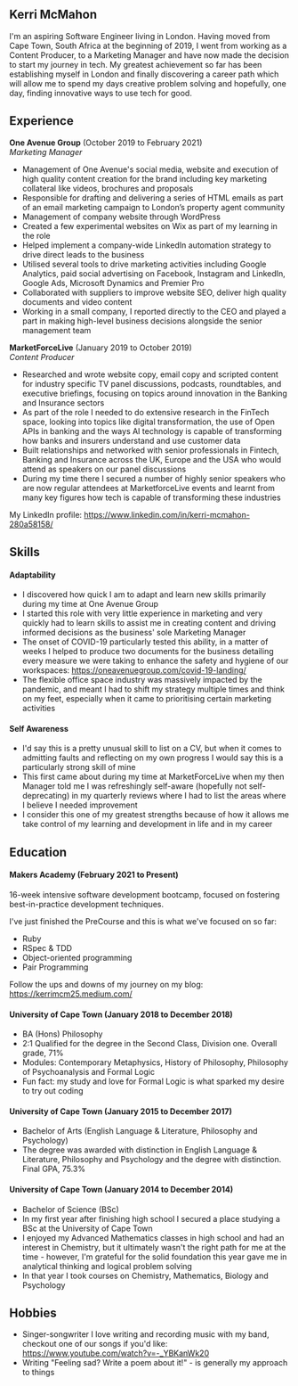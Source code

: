 ## Kerri McMahon

I'm an aspiring Software Engineer living in London. Having moved from Cape Town, South Africa at the beginning of 2019, I went from working as a Content Producer, to a Marketing Manager and have now made the decision to start my journey in tech. My greatest achievement so far has been establishing myself in London and finally discovering a career path which will allow me to spend my days creative problem solving and hopefully, one day, finding innovative ways to use tech for good.  

## Experience

**One Avenue Group** (October 2019 to February 2021)  
_Marketing Manager_

- Management of One Avenue's social media, website and execution of high quality content creation for the brand including key marketing collateral like videos, brochures and proposals
- Responsible for drafting and delivering a series of HTML emails as part of an email marketing campaign to London’s property agent community 
- Management of company website through WordPress
- Created a few experimental websites on Wix as part of my learning in the role
- Helped implement a company-wide LinkedIn automation strategy to drive direct leads to the business
- Utilised several tools to drive marketing activities including Google Analytics, paid social advertising on Facebook, Instagram and LinkedIn, Google Ads, Microsoft Dynamics and Premier Pro
- Collaborated with suppliers to improve website SEO, deliver high quality documents and video content
- Working in a small company, I reported directly to the CEO and played a part in making high-level business decisions alongside the senior management team

**MarketForceLive** (January 2019 to October 2019)  
_Content Producer_

- Researched and wrote website copy, email copy and scripted content for industry specific TV panel discussions, podcasts, roundtables, and executive briefings, focusing on topics around innovation in the Banking and Insurance sectors 
- As part of the role I needed to do extensive research in the FinTech space, looking into topics like digital transformation, the use of Open APIs in banking and the ways AI technology is capable of transforming how banks and insurers understand and use customer data
- Built relationships and networked with senior professionals in Fintech, Banking and Insurance across the UK, Europe and the USA who would attend as speakers on our panel discussions
- During my time there I secured a number of highly senior speakers who are now regular attendees at MarketforceLive events and learnt from many key figures how tech is capable of transforming these industries

My LinkedIn profile: https://www.linkedin.com/in/kerri-mcmahon-280a58158/

## Skills

#### Adaptability

- I discovered how quick I am to adapt and learn new skills primarily during my time at One Avenue Group
- I started this role with very little experience in marketing and very quickly had to learn skills to assist me in creating content and driving informed decisions as the business' sole Marketing Manager 
- The onset of COVID-19 particularly tested this ability, in a matter of weeks I helped to produce two documents for the business detailing every measure we were taking to enhance the safety and hygiene of our workspaces: https://oneavenuegroup.com/covid-19-landing/
- The flexible office space industry was massively impacted by the pandemic, and meant I had to shift my strategy multiple times and think on my feet, especially when it came to prioritising certain marketing activities 

#### Self Awareness 

- I'd say this is a pretty unusual skill to list on a CV, but when it comes to admitting faults and reflecting on my own progress I would say this is a particularly strong skill of mine
- This first came about during my time at MarketForceLive when my then Manager told me I was refreshingly self-aware (hopefully not self-deprecating) in my quarterly reviews where I had to list the areas where I believe I needed improvement
- I consider this one of my greatest strengths because of how it allows me take control of my learning and development in life and in my career

## Education

#### Makers Academy (February 2021 to Present)

16-week intensive software development bootcamp, focused on fostering best-in-practice development techniques. 

I've just finished the PreCourse and this is what we've focused on so far:

- Ruby
- RSpec & TDD
- Object-oriented programming
- Pair Programming 

Follow the ups and downs of my journey on my blog: https://kerrimcm25.medium.com/

#### University of Cape Town (January 2018 to December 2018)

- BA (Hons) Philosophy
- 2:1 Qualified for the degree in the Second Class, Division one. Overall grade, 71%
- Modules: Contemporary Metaphysics, History of Philosophy, Philosophy of Psychoanalysis and Formal Logic
- Fun fact: my study and love for Formal Logic is what sparked my desire to try out coding

#### University of Cape Town (January 2015 to December 2017)

- Bachelor of Arts (English Language & Literature, Philosophy and Psychology)
- The degree was awarded with distinction in English Language & Literature, Philosophy and Psychology and the degree with distinction. Final GPA, 75.3%

#### University of Cape Town (January 2014 to December 2014)
- Bachelor of Science (BSc)
- In my first year after finishing high school I secured a place studying a BSc at the University of Cape Town
- I enjoyed my Advanced Mathematics classes in high school and had an interest in Chemistry, but it ultimately wasn't the right path for me at the time - however, I'm grateful for the solid foundation this year gave me in analytical thinking and logical problem solving
- In that year I took courses on Chemistry, Mathematics, Biology and Psychology 

## Hobbies

- Singer-songwriter 
  I love writing and recording music with my band, checkout one of our songs if you'd like: https://www.youtube.com/watch?v=-_YBKanWk20
- Writing
  "Feeling sad? Write a poem about it!" - is generally my approach to things

